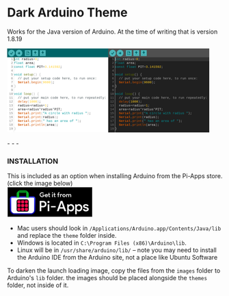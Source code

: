 # Dark Arduino Theme 

Works for the Java version of Arduino. At the time of writing that is version 1.8.19

![screenshot](before-and-after.png)

\- \- \-

### INSTALLATION  

This is included as an option when installing Arduino from the Pi-Apps store. (click the image below)  
[![badge](https://github.com/Botspot/pi-apps/blob/master/icons/badge.png?raw=true)](https://github.com/Botspot/pi-apps)

* Mac users should look in `/Applications/Arduino.app/Contents/Java/lib` and replace the `theme` folder inside.  
* Windows is located in `C:\Program Files (x86)\Arduino\lib`.  
* Linux will be in `/usr/share/arduino/lib/` – note you may need to install the Arduino IDE from the Arduino site, not a place like Ubuntu Software  

To darken the launch loading image, copy the files from the `images` folder to Arduino's `lib` folder. the images should be placed alongside the `themes` folder, not inside of it.
